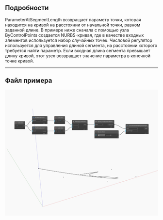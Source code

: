 ## Подробности
ParameterAtSegmentLength возвращает параметр точки, которая находится на кривой на расстоянии от начальной точки, равном заданной длине. В примере ниже сначала с помощью узла ByControlPoints создается NURBS-кривая, где в качестве входных элементов используется набор случайных точек. Числовой регулятор используется для управления длиной сегмента, на расстоянии которого требуется найти параметр. Если входная длина сегмента превышает длину кривой, этот узел возвращает значение параметра в конечной точке кривой.
___
## Файл примера

![ParameterAtSegmentLength](./Autodesk.DesignScript.Geometry.Curve.ParameterAtSegmentLength_img.jpg)

